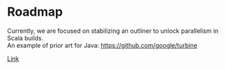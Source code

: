 <!-- Copyright (c) 2017-2019 Twitter, Inc. -->
<!-- Licensed under the Apache License, Version 2.0 (see LICENSE.md). -->

# Roadmap

Currently, we are focused on stabilizing an outliner to unlock parallelism in Scala builds.  
An example of prior art for Java: https://github.com/google/turbine

[Link](../../../milestones)
